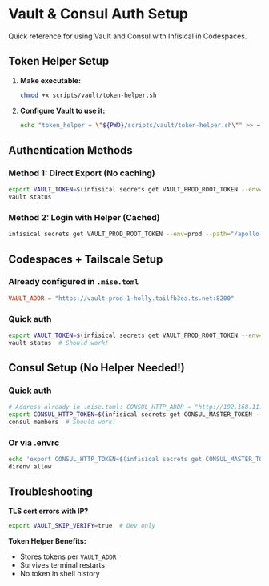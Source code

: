# Vault & Consul Auth Setup

Quick reference for using Vault and Consul with Infisical in Codespaces.

## Token Helper Setup

1. **Make executable:**

   ```bash
   chmod +x scripts/vault/token-helper.sh
   ```

2. **Configure Vault to use it:**

   ```bash
   echo "token_helper = \"${PWD}/scripts/vault/token-helper.sh\"" >> ~/.vault
   ```

## Authentication Methods

### Method 1: Direct Export (No caching)

```bash
export VAULT_TOKEN=$(infisical secrets get VAULT_PROD_ROOT_TOKEN --env=prod --path="/apollo-13/vault/" --plain)
vault status
```

### Method 2: Login with Helper (Cached)

```bash
infisical secrets get VAULT_PROD_ROOT_TOKEN --env=prod --path="/apollo-13/vault/" --plain | vault login -
```

## Codespaces + Tailscale Setup

### Already configured in `.mise.toml`

```toml
VAULT_ADDR = "https://vault-prod-1-holly.tailfb3ea.ts.net:8200"
```

### Quick auth

```bash
export VAULT_TOKEN=$(infisical secrets get VAULT_PROD_ROOT_TOKEN --env=prod --path="/apollo-13/vault/" --plain)
vault status  # Should work!
```

## Consul Setup (No Helper Needed!)

### Quick auth

```bash
# Address already in .mise.toml: CONSUL_HTTP_ADDR = "http://192.168.11.11:8500"
export CONSUL_HTTP_TOKEN=$(infisical secrets get CONSUL_MASTER_TOKEN --env=prod --path="/apollo-13/consul/" --plain)
consul members  # Should work!
```

### Or via .envrc

```bash
echo 'export CONSUL_HTTP_TOKEN=$(infisical secrets get CONSUL_MASTER_TOKEN --env=prod --path="/apollo-13/consul/" --plain)' >> .envrc
direnv allow
```

## Troubleshooting

**TLS cert errors with IP?**

```bash
export VAULT_SKIP_VERIFY=true  # Dev only
```

**Token Helper Benefits:**

- Stores tokens per `VAULT_ADDR`
- Survives terminal restarts
- No token in shell history
